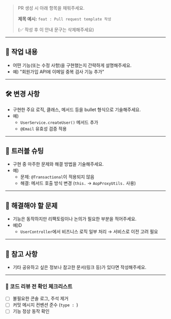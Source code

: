 > PR 생성 시 아래 항목을 채워주세요.
>
>
> **제목 예시:** `feat : Pull request template 작성`
>
> (✅ 작성 후 이 안내 문구는 삭제해주세요)
>

---

## 🔎 작업 내용

- 어떤 기능(또는 수정 사항)을 구현했는지 간략하게 설명해주세요.
- 예) "회원가입 API에 이메일 중복 검사 기능 추가"

---

## 🛠️ 변경 사항

- 구현한 주요 로직, 클래스, 메서드 등을 bullet 형식으로 기술해주세요.
- 예)
  - `UserService.createUser()` 메서드 추가
  - `@Email` 유효성 검증 적용

---

## 🧩 트러블 슈팅

- 구현 중 마주한 문제와 해결 방법을 기술해주세요.
- 예)
  - 문제: `@Transactional`이 적용되지 않음
  - 해결: 메서드 호출 방식 변경 (`this.` → `AopProxyUtils.` 사용)

---

## 🧯 해결해야 할 문제

- 기능은 동작하지만 리팩토링이나 논의가 필요한 부분을 적어주세요.
- 예)D
  - `UserController`에서 비즈니스 로직 일부 처리 → 서비스로 이전 고려 필요

---

## 📌 참고 사항

- 기타 공유하고 싶은 정보나 참고한 문서(링크 등)가 있다면 작성해주세요.

---

### 🙏 코드 리뷰 전 확인 체크리스트

- [ ]  불필요한 콘솔 로그, 주석 제거
- [ ]  커밋 메시지 컨벤션 준수 (`type : `)
- [ ]  기능 정상 동작 확인